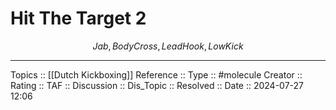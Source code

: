 # Hit The Target 2

$$
Jab, BodyCross, LeadHook, Low Kick
$$

---
Topics ::  [[Dutch Kickboxing]] 
Reference ::
Type :: #molecule
Creator ::
Rating ::
TAF ::
Discussion ::
Dis_Topic :: 
Resolved ::
Date :: 2024-07-27 12:06
